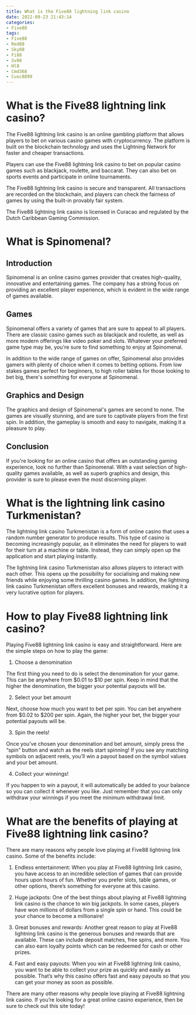 ```yaml
---
title: What is the Five88 lightning link casino
date: 2022-09-23 21:43:14
categories:
- Five88
tags:
- Five88
- Red88
- Sky88
- Fi88
- Sv88
- Hl8
- Cmd368
- Cuoc8899
---
```



#  What is the Five88 lightning link casino?

The Five88 lightning link casino is an online gambling platform that allows players to bet on various casino games with cryptocurrency. The platform is built on the blockchain technology and uses the Lightning Network for faster and cheaper transactions.

Players can use the Five88 lightning link casino to bet on popular casino games such as blackjack, roulette, and baccarat. They can also bet on sports events and participate in online tournaments.

The Five88 lightning link casino is secure and transparent. All transactions are recorded on the blockchain, and players can check the fairness of games by using the built-in provably fair system.

The Five88 lightning link casino is licensed in Curacao and regulated by the Dutch Caribbean Gaming Commission.

#  What is Spinomenal?

## Introduction

Spinomenal is an online casino games provider that creates high-quality, innovative and entertaining games. The company has a strong focus on providing an excellent player experience, which is evident in the wide range of games available.

## Games

Spinomenal offers a variety of games that are sure to appeal to all players. There are classic casino games such as blackjack and roulette, as well as more modern offerings like video poker and slots. Whatever your preferred game type may be, you're sure to find something to enjoy at Spinomenal.

In addition to the wide range of games on offer, Spinomenal also provides gamers with plenty of choice when it comes to betting options. From low stakes games perfect for beginners, to high roller tables for those looking to bet big, there's something for everyone at Spinomenal.

## Graphics and Design

The graphics and design of Spinomenal's games are second to none. The games are visually stunning, and are sure to captivate players from the first spin. In addition, the gameplay is smooth and easy to navigate, making it a pleasure to play.

## Conclusion

If you're looking for an online casino that offers an outstanding gaming experience, look no further than Spinomenal. With a vast selection of high-quality games available, as well as superb graphics and design, this provider is sure to please even the most discerning player.

#  What is the lightning link casino Turkmenistan?

The lightning link casino Turkmenistan is a form of online casino that uses a random number generator to produce results. This type of casino is becoming increasingly popular, as it eliminates the need for players to wait for their turn at a machine or table. Instead, they can simply open up the application and start playing instantly.

The lightning link casino Turkmenistan also allows players to interact with each other. This opens up the possibility for socialising and making new friends while enjoying some thrilling casino games. In addition, the lightning link casino Turkmenistan offers excellent bonuses and rewards, making it a very lucrative option for players.

#  How to play Five88 lightning link casino?

Playing Five88 lightning link casino is easy and straightforward. Here are the simple steps on how to play the game:

1. Choose a denomination

The first thing you need to do is select the denomination for your game. This can be anywhere from $0.01 to $10 per spin. Keep in mind that the higher the denomination, the bigger your potential payouts will be.

2. Select your bet amount

Next, choose how much you want to bet per spin. You can bet anywhere from $0.02 to $200 per spin. Again, the higher your bet, the bigger your potential payouts will be.

3. Spin the reels!

Once you’ve chosen your denomination and bet amount, simply press the “spin” button and watch as the reels start spinning! If you see any matching symbols on adjacent reels, you’ll win a payout based on the symbol values and your bet amount.

4. Collect your winnings!

If you happen to win a payout, it will automatically be added to your balance so you can collect it whenever you like. Just remember that you can only withdraw your winnings if you meet the minimum withdrawal limit.

#  What are the benefits of playing at Five88 lightning link casino?

There are many reasons why people love playing at Five88 lightning link casino. Some of the benefits include:

1. Endless entertainment: When you play at Five88 lightning link casino, you have access to an incredible selection of games that can provide hours upon hours of fun. Whether you prefer slots, table games, or other options, there’s something for everyone at this casino.

2. Huge jackpots: One of the best things about playing at Five88 lightning link casino is the chance to win big jackpots. In some cases, players have won millions of dollars from a single spin or hand. This could be your chance to become a millionaire!

3. Great bonuses and rewards: Another great reason to play at Five88 lightning link casino is the generous bonuses and rewards that are available. These can include deposit matches, free spins, and more. You can also earn loyalty points which can be redeemed for cash or other prizes.

4. Fast and easy payouts: When you win at Five88 lightning link casino, you want to be able to collect your prize as quickly and easily as possible. That’s why this casino offers fast and easy payouts so that you can get your money as soon as possible.

There are many other reasons why people love playing at Five88 lightning link casino. If you’re looking for a great online casino experience, then be sure to check out this site today!